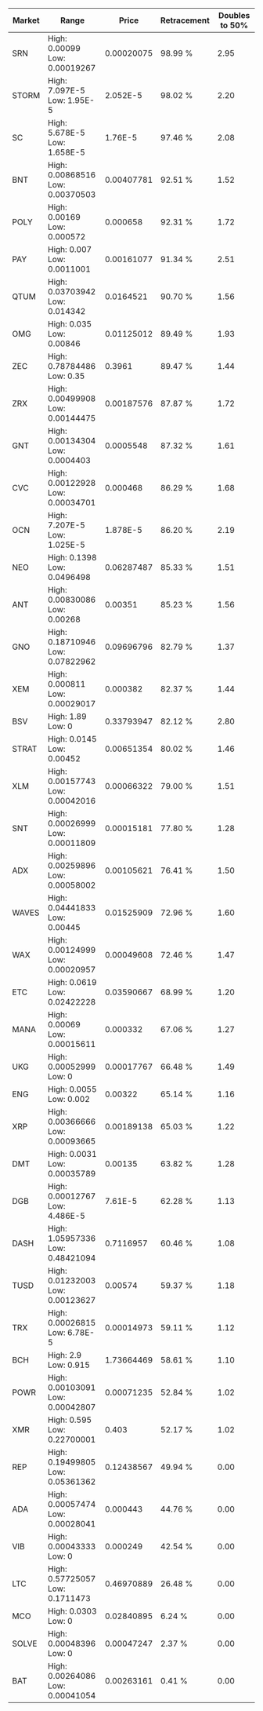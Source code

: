 | Market | Range | Price| Retracement | Doubles to 50% |
| --- | --- | --- | --- | --- |
| SRN | High: 0.00099<br />Low: 0.00019267 | 0.00020075 | 98.99 % | 2.95 |
| STORM | High: 7.097E-5<br />Low: 1.95E-5 | 2.052E-5 | 98.02 % | 2.20 |
| SC | High: 5.678E-5<br />Low: 1.658E-5 | 1.76E-5 | 97.46 % | 2.08 |
| BNT | High: 0.00868516<br />Low: 0.00370503 | 0.00407781 | 92.51 % | 1.52 |
| POLY | High: 0.00169<br />Low: 0.000572 | 0.000658 | 92.31 % | 1.72 |
| PAY | High: 0.007<br />Low: 0.0011001 | 0.00161077 | 91.34 % | 2.51 |
| QTUM | High: 0.03703942<br />Low: 0.014342 | 0.0164521 | 90.70 % | 1.56 |
| OMG | High: 0.035<br />Low: 0.00846 | 0.01125012 | 89.49 % | 1.93 |
| ZEC | High: 0.78784486<br />Low: 0.35 | 0.3961 | 89.47 % | 1.44 |
| ZRX | High: 0.00499908<br />Low: 0.00144475 | 0.00187576 | 87.87 % | 1.72 |
| GNT | High: 0.00134304<br />Low: 0.0004403 | 0.0005548 | 87.32 % | 1.61 |
| CVC | High: 0.00122928<br />Low: 0.00034701 | 0.000468 | 86.29 % | 1.68 |
| OCN | High: 7.207E-5<br />Low: 1.025E-5 | 1.878E-5 | 86.20 % | 2.19 |
| NEO | High: 0.1398<br />Low: 0.0496498 | 0.06287487 | 85.33 % | 1.51 |
| ANT | High: 0.00830086<br />Low: 0.00268 | 0.00351 | 85.23 % | 1.56 |
| GNO | High: 0.18710946<br />Low: 0.07822962 | 0.09696796 | 82.79 % | 1.37 |
| XEM | High: 0.000811<br />Low: 0.00029017 | 0.000382 | 82.37 % | 1.44 |
| BSV | High: 1.89<br />Low: 0 | 0.33793947 | 82.12 % | 2.80 |
| STRAT | High: 0.0145<br />Low: 0.00452 | 0.00651354 | 80.02 % | 1.46 |
| XLM | High: 0.00157743<br />Low: 0.00042016 | 0.00066322 | 79.00 % | 1.51 |
| SNT | High: 0.00026999<br />Low: 0.00011809 | 0.00015181 | 77.80 % | 1.28 |
| ADX | High: 0.00259896<br />Low: 0.00058002 | 0.00105621 | 76.41 % | 1.50 |
| WAVES | High: 0.04441833<br />Low: 0.00445 | 0.01525909 | 72.96 % | 1.60 |
| WAX | High: 0.00124999<br />Low: 0.00020957 | 0.00049608 | 72.46 % | 1.47 |
| ETC | High: 0.0619<br />Low: 0.02422228 | 0.03590667 | 68.99 % | 1.20 |
| MANA | High: 0.00069<br />Low: 0.00015611 | 0.000332 | 67.06 % | 1.27 |
| UKG | High: 0.00052999<br />Low: 0 | 0.00017767 | 66.48 % | 1.49 |
| ENG | High: 0.0055<br />Low: 0.002 | 0.00322 | 65.14 % | 1.16 |
| XRP | High: 0.00366666<br />Low: 0.00093665 | 0.00189138 | 65.03 % | 1.22 |
| DMT | High: 0.0031<br />Low: 0.00035789 | 0.00135 | 63.82 % | 1.28 |
| DGB | High: 0.00012767<br />Low: 4.486E-5 | 7.61E-5 | 62.28 % | 1.13 |
| DASH | High: 1.05957336<br />Low: 0.48421094 | 0.7116957 | 60.46 % | 1.08 |
| TUSD | High: 0.01232003<br />Low: 0.00123627 | 0.00574 | 59.37 % | 1.18 |
| TRX | High: 0.00026815<br />Low: 6.78E-5 | 0.00014973 | 59.11 % | 1.12 |
| BCH | High: 2.9<br />Low: 0.915 | 1.73664469 | 58.61 % | 1.10 |
| POWR | High: 0.00103091<br />Low: 0.00042807 | 0.00071235 | 52.84 % | 1.02 |
| XMR | High: 0.595<br />Low: 0.22700001 | 0.403 | 52.17 % | 1.02 |
| REP | High: 0.19499805<br />Low: 0.05361362 | 0.12438567 | 49.94 % | 0.00 |
| ADA | High: 0.00057474<br />Low: 0.00028041 | 0.000443 | 44.76 % | 0.00 |
| VIB | High: 0.00043333<br />Low: 0 | 0.000249 | 42.54 % | 0.00 |
| LTC | High: 0.57725057<br />Low: 0.1711473 | 0.46970889 | 26.48 % | 0.00 |
| MCO | High: 0.0303<br />Low: 0 | 0.02840895 | 6.24 % | 0.00 |
| SOLVE | High: 0.00048396<br />Low: 0 | 0.00047247 | 2.37 % | 0.00 |
| BAT | High: 0.00264086<br />Low: 0.00041054 | 0.00263161 | 0.41 % | 0.00 |
